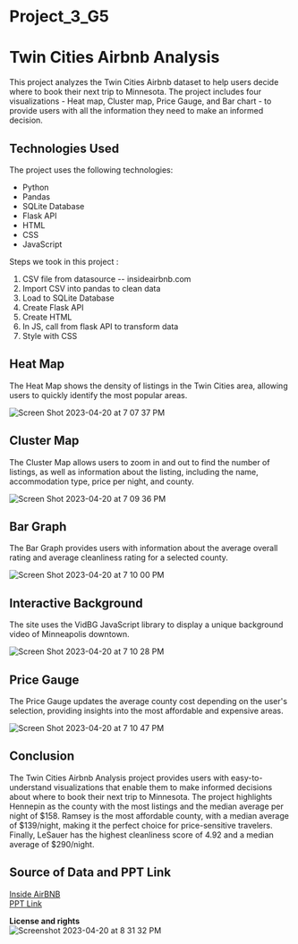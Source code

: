# Project_3_G5
# Twin Cities Airbnb Analysis

This project analyzes the Twin Cities Airbnb dataset to help users decide where to book their next trip to Minnesota. The project includes four visualizations - Heat map, Cluster map, Price Gauge, and Bar chart - to provide users with all the information they need to make an informed decision.

## Technologies Used

The project uses the following technologies:

- Python
- Pandas
- SQLite Database
- Flask API
- HTML
- CSS
- JavaScript

Steps we took in this project :
1. CSV file from datasource -- insideairbnb.com 
2. Import CSV into pandas to clean data 
3. Load to SQLite Database 
4. Create Flask API 
5. Create HTML 
6. In JS, call from flask API to transform data 
7. Style with CSS

## Heat Map

The Heat Map shows the density of listings in the Twin Cities area, allowing users to quickly identify the most popular areas.

![Screen Shot 2023-04-20 at 7 07 37 PM](https://user-images.githubusercontent.com/119380122/233511502-b3800ceb-4986-4c68-bdf0-8409e8255cd2.png)


## Cluster Map

The Cluster Map allows users to zoom in and out to find the number of listings, as well as information about the listing, including the name, accommodation type, price per night, and county.

![Screen Shot 2023-04-20 at 7 09 36 PM](https://user-images.githubusercontent.com/119380122/233511547-6a162710-8eef-4f11-a95f-1810609de6b9.png)


## Bar Graph

The Bar Graph provides users with information about the average overall rating and average cleanliness rating for a selected county.


![Screen Shot 2023-04-20 at 7 10 00 PM](https://user-images.githubusercontent.com/119380122/233511590-fda6da22-c8a9-4b99-9958-f4e68b7f4e78.png)


## Interactive Background

The site uses the VidBG JavaScript library to display a unique background video of Minneapolis downtown.


![Screen Shot 2023-04-20 at 7 10 28 PM](https://user-images.githubusercontent.com/119380122/233511632-39c0b170-1ec4-462e-85de-1e90f8d7e1e3.png)


## Price Gauge

The Price Gauge updates the average county cost depending on the user's selection, providing insights into the most affordable and expensive areas.

![Screen Shot 2023-04-20 at 7 10 47 PM](https://user-images.githubusercontent.com/119380122/233511660-e6786357-330f-489c-a5ef-8f34140677a6.png)

## Conclusion

The Twin Cities Airbnb Analysis project provides users with easy-to-understand visualizations that enable them to make informed decisions about where to book their next trip to Minnesota. The project highlights Hennepin as the county with the most listings and the median average per night of $158. Ramsey is the most affordable county, with a median average of $139/night, making it the perfect choice for price-sensitive travelers. Finally, LeSauer has the highest cleanliness score of 4.92 and a median average of $290/night.

## Source of Data and PPT Link
[Inside AirBNB](http://insideairbnb.com/get-the-data/)<br>
[PPT Link](https://github.com/djthapa22/Project_3_G5/blob/main/Resources/Twin%20Cities_%20AirBnB.pdf)<br>

**License and rights** 
<br>
![Screenshot 2023-04-20 at 8 31 32 PM](https://user-images.githubusercontent.com/119380122/233520005-1cc8ae89-ff32-4a0b-9fdc-41055b517b05.png)



